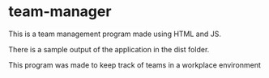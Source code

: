 # team-manager

This is a team management program made using HTML and JS.

There is a sample output of the application in the dist folder.

This program was made to keep track of teams in a workplace environment